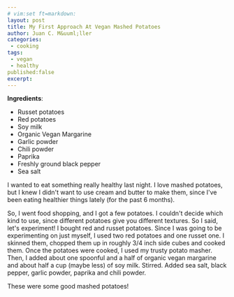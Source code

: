```yaml
---
# vim:set ft=markdown:
layout: post
title: My First Approach At Vegan Mashed Potatoes
author: Juan C. M&uuml;ller
categories:
 - cooking
tags:
 - vegan
 - healthy
published:false
excerpt: 
---
```


**Ingredients**:
* Russet potatoes
* Red potatoes
* Soy milk
* Organic Vegan Margarine
* Garlic powder
* Chili powder
* Paprika
* Freshly ground black pepper
* Sea salt

I wanted to eat something really healthy last night. I love mashed potatoes, but I knew I didn't want to use cream and butter to make them, since I've been eating healthier things lately (for the past 6 months). 

So, I went food shopping, and I got a few potatoes. I couldn't decide which kind to use, since different potatoes give you different textures. So I said, let's experiment! I bought red and russet potatoes. Since I was going to be experimenting on just myself, I used two red potatoes and one russet one. I skinned them, chopped them up in roughly 3/4 inch side cubes and cooked them. Once the potatoes were cooked, I used my trusty potato masher. Then, I added about one spoonful and a half of organic vegan margarine and about half a cup (maybe less) of soy milk. Stirred. Added sea salt, black pepper, garlic powder, paprika and chili powder. 

These were some good mashed potatoes!

